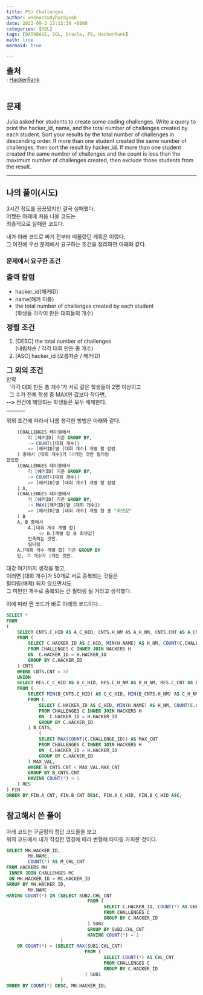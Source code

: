 ```yaml
---
title: PS) Challenges
author: wannastudyhardyeah
date: 2023-09-3 13:12:30 +0800
categories: [SQL]
tags: [DATABASE, SQL, Oracle, PS, HackerRank]
math: true
mermaid: true

---
```

<span style="font-size: 1.3rem;"><b>출처</b></span><br>
\: <a href="https://www.hackerrank.com/challenges/challenges/problem">HackerRank</a>
<br><br>
<h2 id="problem">문제</h2>
Julia asked her students to create some coding challenges. Write a query to print the hacker_id, name, and the total number of challenges created by each student. Sort your results by the total number of challenges in descending order. If more than one student created the same number of challenges, then sort the result by hacker_id. If more than one student created the same number of challenges and the count is less than the maximum number of challenges created, then exclude those students from the result.
<hr>
<h2 id="my-solved">나의 풀이(시도)</h2>
3시간 정도를 끙끙댔지만 결국 실패했다.<br>
어쨌든 아래에 처음 나올 코드는<br>
최종적으로 실패한 코드다.<br>

내가 아래 코드로 짜기 전부터 떠올랐던 계획은 이랬다.<br>
그 이전에 우선 문제에서 요구하는 조건을 정리하면 아래와 같다.<br>

<h3 id="conditions">문제에서 요구한 조건</h3>

<b style="font-size:1.2rem">출력 칼럼</b><br>
- hacker_id(해커ID)
- name(해커 이름)
- the total number of challenges created by each student<br>
(학생들 각각이 만든 대회들의 개수)

<b style="font-size:1.2rem">정렬 조건</b><br>
 1. [DESC] the total number of challenges<br>
 (내림차순 / 각각 대회 만든 총 개수)
 2. [ASC] hacker_id
 (오름차순 / 해커ID)

<b style="font-size:1.2rem">그 외의 조건</b><br>
만약<br>
&nbsp;&nbsp;'각각 대회 만든 총 개수'가 서로 같은 학생들이 2명 이상이고<br>
&nbsp;&nbsp;그 수가 전체 학생 중 MAX인 값보다 작다면,<br>
<b>--></b> 전건에 해당되는 학생들은 모두 배제한다.<br>

<hr width="10%">

위의 조건에 따라서 나름 생각한 방법은 아래와 같다.<br>

```sql
    (CHALLENGES 테이블에서
        각 [해커ID] 기준 GROUP BY,
        -> COUNT([대회 개수]) 
        => [해커ID]별 [대회 개수] 개별 합 칼럼
    ) 중에서 [대회 개수]가 50개인 것만 필터링
합집합
    (CHALLENGES 테이블에서
        각 [해커ID] 기준 GROUP BY,
        -> COUNT([대회 개수]) 
        => [해커ID]별 [대회 개수] 개별 합 칼럼
    ) A,
    (CHALLENGES 테이블에서
        각 [해커ID] 기준 GROUP BY,
        -> MAX([해커ID]별 [대회 개수]) 
        => [해커ID]별 [대회 개수] 개별 합 중 "최댓값"
    ) B
    A, B 중에서
        A.[대회 개수 개별 합]
            <> B.[개별 합 중 최댓값]
        만족하는 것만.
        필터링
    A.[대회 개수 개별 합] 기준 GROUP BY
    단, 그 개수가 1개인 것만.
```

대강 여기까지 생각을 했고,<br>
이러면 [대회 개수]가 50개로 서로 중복되는 것들은<br>
필터링(배제) 되지 않으면서도<br>
그 미만인 개수로 중복되는 건 필터링 될 거라고 생각했다.<br>

이에 따라 짠 코드가 바로 아래의 코드이다...<br>

```sql
SELECT *
FROM
(
    SELECT CNTS.C_HID AS A_C_HID, CNTS.H_NM AS A_H_NM, CNTS.CNT AS A_CNT
    FROM (
        SELECT C.HACKER_ID AS C_HID, MIN(H.NAME) AS H_NM, COUNT(C.CHALLENGE_ID) AS CNT
        FROM CHALLENGES C INNER JOIN HACKERS H
        ON  C.HACKER_ID = H.HACKER_ID
        GROUP BY C.HACKER_ID
    ) CNTS 
    WHERE CNTS.CNT = 50
    UNION
    SELECT RES.C_C_HID AS B_C_HID, RES.C_H_NM AS B_H_NM, RES.C_CNT AS B_CNT
    FROM (
        SELECT MIN(B_CNTS.C_HID) AS C_C_HID, MIN(B_CNTS.H_NM) AS C_H_NM, B_CNTS.CNT AS C_CNT
        FROM (
            SELECT C.HACKER_ID AS C_HID, MIN(H.NAME) AS H_NM, COUNT(C.CHALLENGE_ID) AS CNT
            FROM CHALLENGES C INNER JOIN HACKERS H
            ON  C.HACKER_ID = H.HACKER_ID
            GROUP BY C.HACKER_ID
        ) B_CNTS,
            (
            SELECT MAX(COUNT(C.CHALLENGE_ID)) AS MAX_CNT
            FROM CHALLENGES C INNER JOIN HACKERS H
            ON  C.HACKER_ID = H.HACKER_ID
            GROUP BY C.HACKER_ID
        ) MAX_VAL,
        WHERE B_CNTS.CNT < MAX_VAL.MAX_CNT
        GROUP BY B_CNTS.CNT
        HAVING COUNT(*) > 1
    ) RES    
) FIN
ORDER BY FIN.A_CNT, FIN.B_CNT DESC, FIN.A_C_HID, FIN.B_C_HID ASC;
```

<h2 id="others-solved">참고해서 쓴 풀이</h2>

아래 코드는 구글링의 정답 코드들을 보고<br>
위의 코드에서 내가 작성한 명칭에 따라 변형해 타이핑 카피한 것이다.<br>

```sql
SELECT MH.HACKER_ID, 
        MH.NAME, 
        COUNT(*) AS M_CHL_CNT
FROM HACKERS MH
 INNER JOIN CHALLENGES MC 
 ON MH.HACKER_ID = MC.HACKER_ID
GROUP BY MH.HACKER_ID, 
        MH.NAME
HAVING COUNT(*) IN (SELECT SUB2.CHL_CNT
                              FROM (
                                    SELECT C.HACKER_ID, COUNT(*) AS CHL_CNT
                                    FROM CHALLENGES C
                                    GROUP BY C.HACKER_ID
                              ) SUB2
                              GROUP BY SUB2.CHL_CNT
                              HAVING COUNT(*) = 1
                    )
    OR COUNT(*) = (SELECT MAX(SUB1.CHL_CNT)
                             FROM (
                                    SELECT COUNT(*) AS CHL_CNT
                                    FROM CHALLENGES C
                                    GROUP BY C.HACKER_ID
                             ) SUB1
                    )
ORDER BY COUNT(*) DESC, MH.HACKER_ID;
```